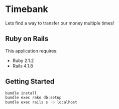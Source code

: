 Timebank
================

Lets find a way to transfer our money multiple times!

Ruby on Rails
-------------

This application requires:

- Ruby 2.1.2
- Rails 4.1.8

Getting Started
---------------

~~~bash
bundle install
bundle exec rake db:setup
bundle exec rails s -b localhost
~~~

